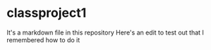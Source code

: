 # classproject1

It's a markdown file in this repository
Here's an edit to test out that I remembered how to do it
